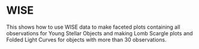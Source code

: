 # WISE
This shows how to use WISE data to make faceted plots containing all observations for Young Stellar Objects and making Lomb Scargle plots and Folded Light Curves for objects with more than 30 observations.
